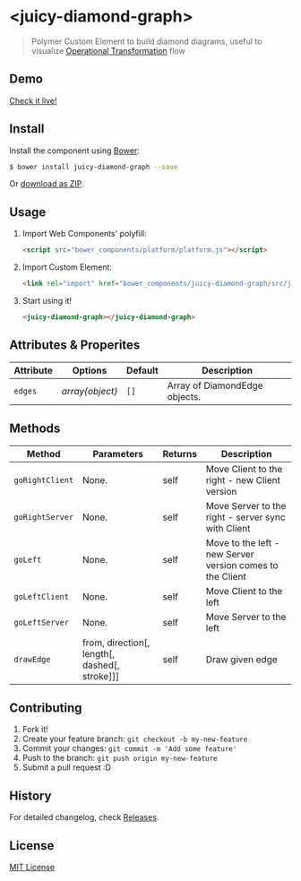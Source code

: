 # &lt;juicy-diamond-graph&gt;

> Polymer Custom Element to build diamond diagrams, useful to visualize [Operational Transformation](http://en.wikipedia.org/wiki/Operational_transformation) flow

## Demo

[Check it live!](http://Juicy.github.io/juicy-diamond-graph)

## Install

Install the component using [Bower](http://bower.io/):

```sh
$ bower install juicy-diamond-graph --save
```

Or [download as ZIP](https://github.com/Juicy/juicy-diamond-graph/archive/master.zip).

## Usage

1. Import Web Components' polyfill:

    ```html
    <script src="bower_components/platform/platform.js"></script>
    ```

2. Import Custom Element:

    ```html
    <link rel="import" href="bower_components/juicy-diamond-graph/src/juicy-diamond-graph.html">
    ```

3. Start using it!

    ```html
    <juicy-diamond-graph></juicy-diamond-graph>
    ```

## Attributes & Properites

Attribute | Options         | Default | Description
---       | ---             | ---     | ---
`edges`   | *array{object}* | `[]`    | Array of DiamondEdge objects. 


## Methods

Method            | Parameters   | Returns | Description
---               | ---          | ---     | ---
`goRightClient`   | None.        | self    | Move Client to the right - new Client version
`goRightServer`   | None.        | self    | Move Server to the right - server sync with Client
`goLeft`          | None.        | self    | Move to the left - new Server version comes to the Client
`goLeftClient`    | None.        | self    | Move Client to the left
`goLeftServer`    | None.        | self    | Move Server to the left
`drawEdge`        | from, direction[, length[, dashed[, stroke]]] | self | Draw given edge


## Contributing

1. Fork it!
2. Create your feature branch: `git checkout -b my-new-feature`
3. Commit your changes: `git commit -m 'Add some feature'`
4. Push to the branch: `git push origin my-new-feature`
5. Submit a pull request :D

## History

For detailed changelog, check [Releases](https://github.com/Juicy/juicy-diamond-graph/releases).

## License

[MIT License](http://opensource.org/licenses/MIT)
